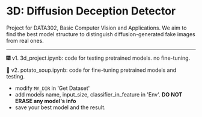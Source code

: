 # 3D: Diffusion Deception Detector

Project for DATA302, Basic Computer Vision and Applications.
We aim to find the best model structure to distinguish diffusion-generated fake images from real ones.

---


🎆 v1. 3d_project.ipynb: code for testing pretrained models. no fine-tuning.

🥔 v2. potato_soup.ipynb: code for fine-tuning pretrained models and testing. 
* modify `MY_DIR` in 'Get Dataset'
* add models name, input_size, classifier_in_feature in 'Env'. **DO NOT ERASE any model's info**
* save your best model and the result. 
